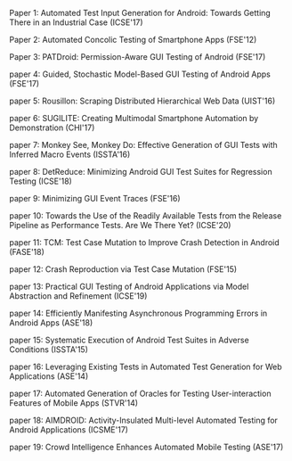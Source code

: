 Paper 1: Automated Test Input Generation for Android: Towards Getting There in an Industrial Case (ICSE'17)

Paper 2: Automated Concolic Testing of Smartphone Apps (FSE'12)

Paper 3: PATDroid: Permission-Aware GUI Testing of Android (FSE'17)

paper 4: Guided, Stochastic Model-Based GUI Testing of Android Apps (FSE'17)

paper 5: Rousillon: Scraping Distributed Hierarchical Web Data (UIST'16)

paper 6: SUGILITE: Creating Multimodal Smartphone Automation by Demonstration (CHI'17)

paper 7: Monkey See, Monkey Do: Effective Generation of GUI Tests with Inferred Macro Events (ISSTA'16)

paper 8: DetReduce: Minimizing Android GUI Test Suites for Regression Testing (ICSE'18)

paper 9: Minimizing GUI Event Traces (FSE'16)

paper 10: Towards the Use of the Readily Available Tests from the Release Pipeline as Performance Tests. Are We There Yet? (ICSE'20)

paper 11: TCM: Test Case Mutation to Improve Crash Detection in Android (FASE'18)

paper 12: Crash Reproduction via Test Case Mutation (FSE'15)

paper 13: Practical GUI Testing of Android Applications via Model Abstraction and Refinement (ICSE'19)

paper 14: Efficiently Manifesting Asynchronous Programming Errors in Android Apps (ASE'18)

paper 15: Systematic Execution of Android Test Suites in Adverse Conditions (ISSTA'15)

paper 16: Leveraging Existing Tests in Automated Test Generation for Web Applications (ASE'14)

paper 17: Automated Generation of Oracles for Testing User-interaction Features of Mobile Apps (STVR'14)

paper 18: AIMDROID: Activity-Insulated Multi-level Automated Testing for Android Applications (ICSME'17)

paper 19: Crowd Intelligence Enhances Automated Mobile Testing (ASE'17)
